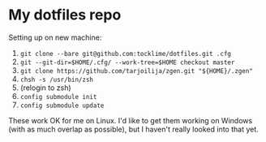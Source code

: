 # My dotfiles repo

Setting up on new machine:

1. `git clone --bare git@github.com:tocklime/dotfiles.git .cfg`
2. `git --git-dir=$HOME/.cfg/ --work-tree=$HOME checkout master`
3. `git clone https://github.com/tarjoilija/zgen.git "${HOME}/.zgen"`
4. `chsh -s /usr/bin/zsh`
5. (relogin to zsh)
6. `config submodule init`
7. `config submodule update`

These work OK for me on Linux. I'd like to get them working on Windows (with as much overlap as possible), but I haven't really looked into that yet.
